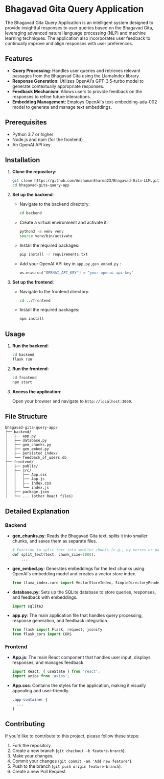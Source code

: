 

# Bhagavad Gita Query Application

The Bhagavad Gita Query Application is an intelligent system designed to provide insightful responses to user queries based on the Bhagavad Gita, leveraging advanced natural language processing (NLP) and machine learning techniques. The application also incorporates user feedback to continually improve and align responses with user preferences.

## Features

- **Query Processing**: Handles user queries and retrieves relevant passages from the Bhagavad Gita using the LlamaIndex library.
- **Response Generation**: Utilizes OpenAI's GPT-3.5-turbo model to generate contextually appropriate responses.
- **Feedback Mechanism**: Allows users to provide feedback on the responses to refine future interactions.
- **Embedding Management**: Employs OpenAI's text-embedding-ada-002 model to generate and manage text embeddings.

## Prerequisites

- Python 3.7 or higher
- Node.js and npm (for the frontend)
- An OpenAI API key

## Installation

1. **Clone the repository**:

   ```bash
   git clone https://github.com/AnshumanSharma23/Bhagavad-Gita-LLM.git
   cd bhagavad-gita-query-app
   ```

2. **Set up the backend**:

   - Navigate to the backend directory:

     ```bash
     cd backend
     ```

   - Create a virtual environment and activate it:

     ```bash
     python3 -m venv venv
     source venv/bin/activate
     ```

   - Install the required packages:

     ```bash
     pip install -r requirements.txt
     ```

   - Add your OpenAI API key in `app.py` ,`gen_embed.py` :

     ```python
     os.environ["OPENAI_API_KEY"] = "your-openai-api-key"
     ```

3. **Set up the frontend**:

   - Navigate to the frontend directory:

     ```bash
     cd ../frontend
     ```

   - Install the required packages:

     ```bash
     npm install
     ```

## Usage

1. **Run the backend**:

   ```bash
   cd backend
   flask run
   ```

2. **Run the frontend**:

   ```bash
   cd frontend
   npm start
   ```

3. **Access the application**:

   Open your browser and navigate to `http://localhost:3000`.

## File Structure

```plaintext
bhagavad-gita-query-app/
├── backend/
│   ├── app.py
│   ├── database.py
│   ├── gen_chunks.py
│   ├── gen_embed.py
│   ├── persisted_index/
│   └── feedback_of_users.db
├── frontend/
│   ├── public/
│   ├── src/
│   │   ├── App.css
│   │   ├── App.js
│   │   ├── index.css
│   │   └── index.js
│   ├── package.json
│   └── ... (other React files)
```

## Detailed Explanation

### Backend

- **gen_chunks.py**: Reads the Bhagavad Gita text, splits it into smaller chunks, and saves them as separate files.

  ```python
  # Function to split text into smaller chunks (e.g., by verses or paragraphs)
  def split_text(text, chunk_size=1000):
      ...
  ```

- **gen_embed.py**: Generates embeddings for the text chunks using OpenAI's embedding model and creates a vector store index.

  ```python
  from llama_index.core import VectorStoreIndex, SimpleDirectoryReader, StorageContext, load_index_from_storage
  ```

- **database.py**: Sets up the SQLite database to store queries, responses, and feedback with embeddings.

  ```python
  import sqlite3
  ```

- **app.py**: The main application file that handles query processing, response generation, and feedback integration.

  ```python
  from flask import Flask, request, jsonify
  from flask_cors import CORS
  ```

### Frontend

- **App.js**: The main React component that handles user input, displays responses, and manages feedback.

  ```jsx
  import React, { useState } from 'react';
  import axios from 'axios';
  ```

- **App.css**: Contains the styles for the application, making it visually appealing and user-friendly.

  ```css
  .app-container {
    ...
  }
  ```

## Contributing

If you'd like to contribute to this project, please follow these steps:

1. Fork the repository.
2. Create a new branch (`git checkout -b feature-branch`).
3. Make your changes.
4. Commit your changes (`git commit -am 'Add new feature'`).
5. Push to the branch (`git push origin feature-branch`).
6. Create a new Pull Request.


